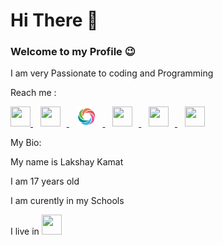 # Hi There 👋

### Welcome to my Profile 😉

I am very Passionate to coding and Programming



Reach me :

<a href="https://www.linkedin.com/in/lakshaykamat/" target="_blank">
  <img width="32" height="32" src="https://freepngimg.com/thumb/linkedin/8-2-linkedin-png-picture.png">
</a>&nbsp;&nbsp;
<a href="https://t.me/Lakshaykamat" target="_blank">
  <img style="margin-right: 10px;" width="32" height="32" src="https://www.freepnglogos.com/uploads/telegram-logo-png-0.png">
</a>&nbsp;&nbsp;
<a href="https://www.sololearn.com/profile/21881286" target="_blank">
  <img style="margin-right: 10px;" width="32" height="32" src="sololearn.png">
</a>&nbsp;&nbsp;
<a href="https://www.instagram.com/lakshaykamat/" target="_blank">
  <img style="margin-right: 10px;" width="32" height="32" src="https://www.freepnglogos.com/uploads/logo-ig-png/logo-ig-instagram-new-logo-vector-download-13.png">
</a>&nbsp;&nbsp;
<a href="https://www.reddit.com/user/lakshaykamat" target="_blank">
  <img style="margin-right: 10px;" width="32" height="32" src="https://logodownload.org/wp-content/uploads/2018/02/reddit-logo-16.png">
</a>&nbsp;&nbsp;
<a href="https://www.facebook.com/lakshaykama/" target="_blank">
  <img style="margin-right: 10px;" width="32" height="32" src="https://www.freepnglogos.com/uploads/facebook-logo-icon/facebook-logo-icon-file-facebook-icon-svg-wikimedia-commons-4.png">
</a>

My Bio:

My name is Lakshay Kamat

I am 17 years old

I am curently in my Schools

I live in <a href="https://www.google.com/search?client=firefox-b-d&q=india" target="_blank">
  <img style="margin-right: 10px;" width="32" height="32" src="https://freepngimg.com/thumb/india/2-2-india-flag-png-clipart-thumb.png">
</a>


